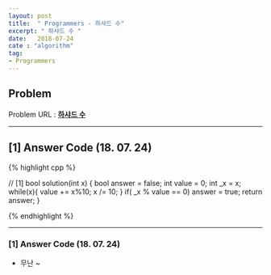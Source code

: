 ```yaml
---
layout: post
title:  " Programmers - 하샤드 수"
excerpt: " 하샤드 수 "
date:   2018-07-24
cate : "algorithm"
tag:
- Programmers
---
```


## Problem 
Problem URL : **[하샤드 수](https://programmers.co.kr/learn/courses/30/lessons/12947)**

---

## [1] Answer Code (18. 07. 24)

{% highlight cpp %}

// [1]
bool solution(int x) {
    bool answer = false;
    int value = 0;
    int _x = x;
    while(x){
        value += x%10;
        x /= 10;
    }
    if( _x % value == 0)
        answer = true;
    return answer;
}


{% endhighlight %}

---

### [1] Answer Code (18. 07. 24)

* 무난 ~
